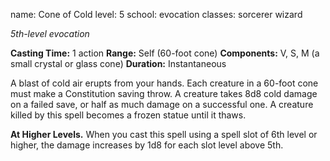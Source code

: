name: Cone of Cold
level: 5
school: evocation
classes: sorcerer
         wizard

_5th-level evocation_

**Casting Time:** 1 action
**Range:** Self (60-foot cone)
**Components:** V, S, M (a small crystal or glass cone)
**Duration:** Instantaneous

A blast of cold air erupts from your hands. Each creature in a 60-foot cone must make a Constitution saving throw. A creature takes 8d8 cold damage on a failed save, or half as much damage on a successful one.
A creature killed by this spell becomes a frozen statue until it thaws.

**At Higher Levels.** When you cast this spell using a spell slot of 6th level or higher, the damage increases by 1d8 for each slot level above 5th.
